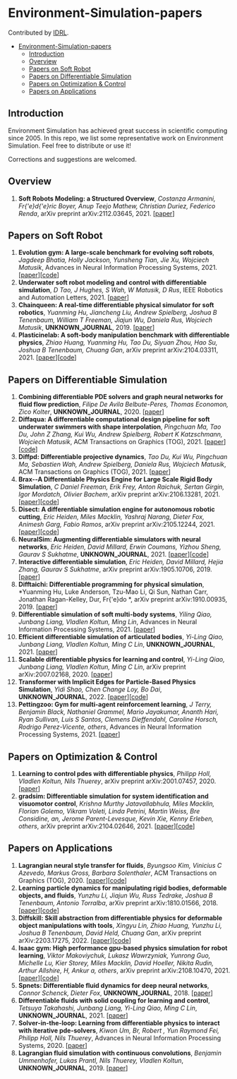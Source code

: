 # Environment-Simulation-papers


Contributed by [IDRL](https://github.com/idrl-lab).

- [Environment-Simulation-papers](#Environment-Simulation-papers)
  - [Introduction](#introduction)
  - [Overview](#Overview)
  - [Papers on Soft Robot](#papers-on-soft-robot)
  - [Papers on Differentiable Simulation](#papers-on-differentiable-simulationparallel)
  - [Papers on Optimization & Control](#papers-on-optimization--control)
  - [Papers on Applications](#papers-on-applications)

## Introduction

Environment Simulation has achieved great success in scientific computing since 2005. In this repo, we list some representative work on Environment Simulation. Feel free to distribute or use it!

Corrections and suggestions are welcomed.

## Overview
1. **Soft Robots Modeling: a Structured Overview**, *Costanza Armanini, Fr{\'e}d{\'e}ric Boyer, Anup Teejo Mathew, Christian Duriez, Federico Renda*, arXiv preprint arXiv:2112.03645, 2021. [[paper](https://www.researchgate.net/profile/Costanza-Armanini/publication/356841763_Soft_Robots_Modeling_a_Structured_Overview/links/637b250037878b3e87cb571d/Soft-Robots-Modeling-a-Structured-Overview.pdf)]

## Papers on Soft Robot
1. **Evolution gym: A large-scale benchmark for evolving soft robots**, *Jagdeep Bhatia, Holly Jackson, Yunsheng Tian, Jie Xu, Wojciech Matusik*, Advances in Neural Information Processing Systems, 2021. [[paper](https://proceedings.neurips.cc/paper/2021/file/118921efba23fc329e6560b27861f0c2-Paper.pdf)][[code](https://github.com/EvolutionGym)]
2. **Underwater soft robot modeling and control with differentiable simulation**, *D Tao, J Hughes, S Wah, W Matusik, D Rus*, IEEE Robotics and Automation Letters, 2021. [[paper](https://ieeexplore.ieee.org/stamp/stamp.jsp?arnumber=9392257)]
3. **Chainqueen: A real-time differentiable physical simulator for soft robotics**, *Yuanming Hu, Jiancheng Liu, Andrew Spielberg, Joshua B Tenenbaum, William T Freeman, Jiajun Wu, Daniela Rus, Wojciech Matusik*, **UNKNOWN_JOURNAL**, 2019. [[paper](https://arxiv.53yu.com/pdf/1810.01054.pdf)]
4. **Plasticinelab: A soft-body manipulation benchmark with differentiable physics**, *Zhiao Huang, Yuanming Hu, Tao Du, Siyuan Zhou, Hao Su, Joshua B Tenenbaum, Chuang Gan*, arXiv preprint arXiv:2104.03311, 2021. [[paper](https://arxiv.53yu.com/pdf/2104.03311.pdf)][[code](https://github.com/hzaskywalker/PlasticineLab)]

## Papers on Differentiable Simulation
1. **Combining differentiable PDE solvers and graph neural networks for fluid flow prediction**, *Filipe De Avila Belbute-Peres, Thomas Economon, Zico Kolter*, **UNKNOWN_JOURNAL**, 2020. [[paper](http://proceedings.mlr.press/v119/de-avila-belbute-peres20a/de-avila-belbute-peres20a.pdf)]
2. **Diffaqua: A differentiable computational design pipeline for soft underwater swimmers with shape interpolation**, *Pingchuan Ma, Tao Du, John Z Zhang, Kui Wu, Andrew Spielberg, Robert K Katzschmann, Wojciech Matusik*, ACM Transactions on Graphics (TOG), 2021. [[paper](https://dl.acm.org/doi/pdf/10.1145/3450626.3459832)][[code](https://dl.acm.org/action/downloadSupplement?doi=10.1145%2F3450626.3459832&file=3450626.3459832.vtt)]
3. **Diffpd: Differentiable projective dynamics**, *Tao Du, Kui Wu, Pingchuan Ma, Sebastien Wah, Andrew Spielberg, Daniela Rus, Wojciech Matusik*, ACM Transactions on Graphics (TOG), 2021. [[paper](https://dl.acm.org/doi/fullHtml/10.1145/3490168)]
4. **Brax--A Differentiable Physics Engine for Large Scale Rigid Body Simulation**, *C Daniel Freeman, Erik Frey, Anton Raichuk, Sertan Girgin, Igor Mordatch, Olivier Bachem*, arXiv preprint arXiv:2106.13281, 2021. [[paper](https://arxiv.53yu.com/pdf/2106.13281.pdf)][[code](https://github.com/google/brax)]
5. **Disect: A differentiable simulation engine for autonomous robotic cutting**, *Eric Heiden, Miles Macklin, Yashraj Narang, Dieter Fox, Animesh Garg, Fabio Ramos*, arXiv preprint arXiv:2105.12244, 2021. [[paper](https://arxiv.53yu.com/pdf/2105.12244.pdf)][[code](https://diff-cutting-sim.github.io/)]
6. **NeuralSim: Augmenting differentiable simulators with neural networks**, *Eric Heiden, David Millard, Erwin Coumans, Yizhou Sheng, Gaurav S Sukhatme*, **UNKNOWN_JOURNAL**, 2021. [[paper](https://arxiv.53yu.com/pdf/2011.04217.pdf)][[code](https://sites.google.com/usc.edu/neuralsim)]
7. **Interactive differentiable simulation**, *Eric Heiden, David Millard, Hejia Zhang, Gaurav S Sukhatme*, arXiv preprint arXiv:1905.10706, 2019. [[paper](https://arxiv.53yu.com/pdf/1905.10706.pdf)]
8. **Difftaichi: Differentiable programming for physical simulation**, *Yuanming Hu, Luke Anderson, Tzu-Mao Li, Qi Sun, Nathan Carr, Jonathan Ragan-Kelley, Dur, Fr{\'e}do *, arXiv preprint arXiv:1910.00935, 2019. [[paper](https://arxiv.53yu.com/pdf/1910.00935.pdf)]
9. **Differentiable simulation of soft multi-body systems**, *Yiling Qiao, Junbang Liang, Vladlen Koltun, Ming Lin*, Advances in Neural Information Processing Systems, 2021. [[paper](https://proceedings.neurips.cc/paper/2021/file/8e296a067a37563370ded05f5a3bf3ec-Paper.pdf)]
10. **Efficient differentiable simulation of articulated bodies**, *Yi-Ling Qiao, Junbang Liang, Vladlen Koltun, Ming C Lin*, **UNKNOWN_JOURNAL**, 2021. [[paper](http://proceedings.mlr.press/v139/qiao21a/qiao21a.pdf)]
11. **Scalable differentiable physics for learning and control**, *Yi-Ling Qiao, Junbang Liang, Vladlen Koltun, Ming C Lin*, arXiv preprint arXiv:2007.02168, 2020. [[paper](https://arxiv.53yu.com/pdf/2007.02168.pdf)]
12. **Transformer with Implicit Edges for Particle-Based Physics Simulation**, *Yidi Shao, Chen Change Loy, Bo Dai*, **UNKNOWN_JOURNAL**, 2022. [[paper](https://arxiv.53yu.com/pdf/2207.10860.pdf)][[code](https://github.com/ftbabi/TIE_ECCV2022)]
13. **Pettingzoo: Gym for multi-agent reinforcement learning**, *J Terry, Benjamin Black, Nathaniel Grammel, Mario Jayakumar, Ananth Hari, Ryan Sullivan, Luis S Santos, Clemens Dieffendahl, Caroline Horsch, Rodrigo Perez-Vicente, others*, Advances in Neural Information Processing Systems, 2021. [[paper](https://proceedings.neurips.cc/paper/2021/file/7ed2d3454c5eea71148b11d0c25104ff-Paper.pdf)]

## Papers on Optimization & Control
1. **Learning to control pdes with differentiable physics**, *Philipp Holl, Vladlen Koltun, Nils Thuerey*, arXiv preprint arXiv:2001.07457, 2020. [[paper](https://arxiv.53yu.com/pdf/2001.07457.pdf)]
2. **gradsim: Differentiable simulation for system identification and visuomotor control**, *Krishna Murthy Jatavallabhula, Miles Macklin, Florian Golemo, Vikram Voleti, Linda Petrini, Martin Weiss, Bre Considine, an, Jerome Parent-Levesque, Kevin Xie, Kenny Erleben, others*, arXiv preprint arXiv:2104.02646, 2021. [[paper](https://arxiv.53yu.com/pdf/2104.02646.pdf)][[code](https://gradsim.github.io/)]

## Papers on Applications
1. **Lagrangian neural style transfer for fluids**, *Byungsoo Kim, Vinicius C Azevedo, Markus Gross, Barbara Solenthaler*, ACM Transactions on Graphics (TOG), 2020. [[paper](https://arxiv.53yu.com/pdf/2005.00803.pdf)][[code](https://dl.acm.org/action/downloadSupplement?doi=10.1145%2F3386569.3392473&file=3386569.3392473.vtt)]
2. **Learning particle dynamics for manipulating rigid bodies, deformable objects, and fluids**, *Yunzhu Li, Jiajun Wu, Russ Tedrake, Joshua B Tenenbaum, Antonio Torralba*, arXiv preprint arXiv:1810.01566, 2018. [[paper](https://arxiv.53yu.com/pdf/1810.01566.pdf)][[code](http://dpi.csail.mit.edu)]
3. **Diffskill: Skill abstraction from differentiable physics for deformable object manipulations with tools**, *Xingyu Lin, Zhiao Huang, Yunzhu Li, Joshua B Tenenbaum, David Held, Chuang Gan*, arXiv preprint arXiv:2203.17275, 2022. [[paper](https://arxiv.53yu.com/pdf/2203.17275.pdf)][[code](https://github.com/Xingyu-Lin/DiffSkill)]
4. **Isaac gym: High performance gpu-based physics simulation for robot learning**, *Viktor Makoviychuk, Lukasz Wawrzyniak, Yunrong Guo, Michelle Lu, Kier Storey, Miles Macklin, David Hoeller, Nikita Rudin, Arthur Allshire, H, Ankur a, others*, arXiv preprint arXiv:2108.10470, 2021. [[paper](https://arxiv.53yu.com/pdf/2108.10470.pdf)][[code](https://developer.nvidia.com/isaac-gym)]
5. **Spnets: Differentiable fluid dynamics for deep neural networks**, *Connor Schenck, Dieter Fox*, **UNKNOWN_JOURNAL**, 2018. [[paper](http://proceedings.mlr.press/v87/schenck18a/schenck18a.pdf)]
6. **Differentiable fluids with solid coupling for learning and control**, *Tetsuya Takahashi, Junbang Liang, Yi-Ling Qiao, Ming C Lin*, **UNKNOWN_JOURNAL**, 2021. [[paper](https://ojs.aaai.org/index.php/AAAI/article/view/16764/16571)]
7. **Solver-in-the-loop: Learning from differentiable physics to interact with iterative pde-solvers**, *Kiwon Um, Br, Robert , Yun Raymond Fei, Philipp Holl, Nils Thuerey*, Advances in Neural Information Processing Systems, 2020. [[paper](https://proceedings.neurips.cc/paper/2020/file/43e4e6a6f341e00671e123714de019a8-Paper.pdf)]
8. **Lagrangian fluid simulation with continuous convolutions**, *Benjamin Ummenhofer, Lukas Prantl, Nils Thuerey, Vladlen Koltun*, **UNKNOWN_JOURNAL**, 2019. [[paper](https://openreview.net/pdf?id=B1lDoJSYDH)]

